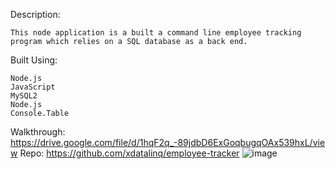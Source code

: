 Description:

    This node application is a built a command line employee tracking program which relies on a SQL database as a back end.

Built Using:
    
    Node.js
    JavaScript
    MySQL2
    Node.js
    Console.Table


Walkthrough: https://drive.google.com/file/d/1hqF2q_-89jdbD6ExGoqbugqOAx539hxL/view
Repo: https://github.com/xdatalinq/employee-tracker
![image](https://user-images.githubusercontent.com/89672040/182041971-cc3134f7-b553-4849-a2d6-e9de24c2314b.png)

